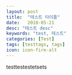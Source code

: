 ```yaml
---
layout: post
title:  "테스트 타이틀"
date:   2018-05-21
desc: "테스트 desc"
keywords: "test, 테스트"
categories: [Test]
tags: [testtags, tags]
icon: icon-fire-alt
---
```


testtestestetsets
